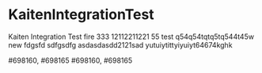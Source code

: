 # KaitenIntegrationTest
Kaiten Integration Test
fire 333
12112211221 55
test
q54q54tqtq5tq544t45w
new fdgsfd sdfgsdfg
asdasdasdd2121sad
yutuiytittyiyuiyt64674kghk

#698160, #698165
#698160, #698165
